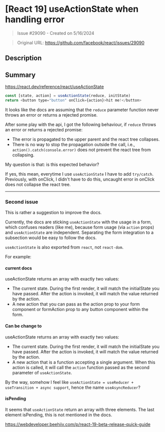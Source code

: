 # [React 19] useActionState when handling error

> Issue #29090 - Created on 5/16/2024

> Original URL: https://github.com/facebook/react/issues/29090

## Description

## Summary

https://react.dev/reference/react/useActionState

```javascript
const [state, action] = useActionState(reduce, initState)
return <button type="button" onClick={action}>hit me!</button>
```

It looks like the docs are assuming that the `reduce` parameter function never throws an error or returns a rejected promise.

After some play with the api, I got the following behaviour, if `reduce` throws an error or returns a rejected promise:

- The error is propagated to the upper parent and the react tree collapses.
- There is no way to stop the propagation outside the call, i.e., `action().catch(console.error)` does not prevent the react tree from collapsing.

My question is that: is this expected behavior?

If yes, this mean, everytime I use `useActionState` I have to add `try/catch`. Previously, with onClick, I didn't have to do this, uncaught error in onClick does not collapse the react tree.

----

### Second issue
This is rather a suggestion to improve the docs.

Currently, the docs are sticking `useActionState` with the usage in a form, which confuses readers (like me), because form usage (via `action` props) and `useActionState` are independent. Separating the form integration to a subsection would be easy to follow the docs.

`useActionState` is also exported from `react`, not `react-dom`.

For example:

#### current docs

useActionState returns an array with exactly two values:

- The current state. During the first render, it will match the initialState you have passed. After the action is invoked, it will match the value returned by the action.
- A new action that you can pass as the action prop to your form component or formAction prop to any button component within the form.


#### Can be change to

useActionState returns an array with exactly two values:

- The current state. During the first render, it will match the initialState you have passed. After the action is invoked, it will match the value returned by the action.
- A new action that is a function accepting a single argument. When this action is called, it will call the `action` function passed as the second parameter of `useActionState`.

By the way, somehow I feel like `useActionState = useReducer + useTransition + async support`, hence the name `useAsyncReducer`?


#### isPending

It seems that `useActionState` return an array with three elements. The last element isPending, this is not mentioned in the docs.

https://webdeveloper.beehiiv.com/p/react-19-beta-release-quick-guide
